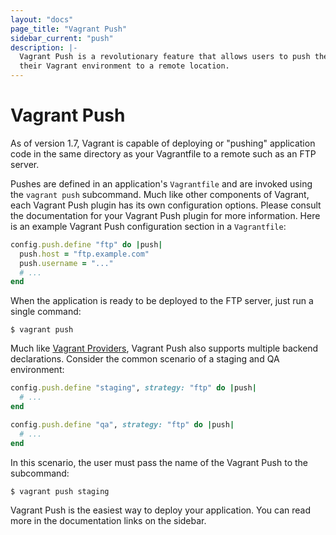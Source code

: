 ```yaml
---
layout: "docs"
page_title: "Vagrant Push"
sidebar_current: "push"
description: |-
  Vagrant Push is a revolutionary feature that allows users to push the code in
  their Vagrant environment to a remote location.
---
```


# Vagrant Push

As of version 1.7, Vagrant is capable of deploying or "pushing" application code
in the same directory as your Vagrantfile to a remote such as an FTP server.

Pushes are defined in an application's `Vagrantfile` and are invoked using the
`vagrant push` subcommand. Much like other components of Vagrant, each Vagrant
Push plugin has its own configuration options. Please consult the documentation
for your Vagrant Push plugin for more information. Here is an example Vagrant
Push configuration section in a `Vagrantfile`:

```ruby
config.push.define "ftp" do |push|
  push.host = "ftp.example.com"
  push.username = "..."
  # ...
end
```

When the application is ready to be deployed to the FTP server, just run a
single command:

```shell
$ vagrant push
```

Much like [Vagrant Providers][], Vagrant Push also supports multiple backend
declarations. Consider the common scenario of a staging and QA environment:

```ruby
config.push.define "staging", strategy: "ftp" do |push|
  # ...
end

config.push.define "qa", strategy: "ftp" do |push|
  # ...
end
```

In this scenario, the user must pass the name of the Vagrant Push to the
subcommand:

```shell
$ vagrant push staging
```

Vagrant Push is the easiest way to deploy your application. You can read more
in the documentation links on the sidebar.

[Vagrant Providers]: /docs/providers/  "Vagrant Providers"

